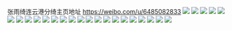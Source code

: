 张雨绮连云港分绮主页地址 https://weibo.com/u/6485082833 
![](https://wx4.sinaimg.cn/mw2000/0074SKidly1h7yg2ms5fcj30w80u07bv.jpg) 
![](https://wx4.sinaimg.cn/mw2000/0074SKidly1h7yg2n2plbj30u01527b4.jpg) 
![](https://wx4.sinaimg.cn/mw2000/0074SKidly1h7yg2ncco8j30u014ejy2.jpg) 
![](https://wx4.sinaimg.cn/mw2000/0074SKidly1h7yg2mjteuj30u01400xt.jpg) 
![](https://wx4.sinaimg.cn/mw2000/0074SKidly1h5e4hm34dlj31o0280e81.jpg) 
![](https://wx4.sinaimg.cn/mw2000/0074SKidly1h5e4hn7jodj31o026ie81.jpg) 
![](https://wx4.sinaimg.cn/mw2000/0074SKidly1h5e4ho2uzoj31o01uu4qp.jpg) 
![](https://wx4.sinaimg.cn/mw2000/0074SKidly1h5e4hopz4tj31g51xj1kx.jpg) 
![](https://wx4.sinaimg.cn/mw2000/0074SKidly1h3nxoicaf5j31yx3407wj.jpg) 
![](https://wx4.sinaimg.cn/mw2000/0074SKidly1h38z9b3zq3j32c0340x6q.jpg) 
![](https://wx4.sinaimg.cn/mw2000/0074SKidly1h225gwj7mkj30lc0sgtbn.jpg) 
![](https://wx4.sinaimg.cn/mw2000/0074SKidly1h225gxqi4lj30lc0r8775.jpg) 
![](https://wx4.sinaimg.cn/mw2000/0074SKidly1h10lzs7h9wj32c02c0npf.jpg) 
![](https://wx4.sinaimg.cn/mw2000/0074SKidly1h10lztgsrij32c02c0qv7.jpg) 
![](https://wx4.sinaimg.cn/mw2000/0074SKidly1h10lzvg0xcj326x26x1kz.jpg) 
![](https://wx4.sinaimg.cn/mw2000/0074SKidly1h10lzwnuv2j32c02c0u0z.jpg) 
![](https://wx4.sinaimg.cn/mw2000/0074SKidly1h10lzx6fvbj31o02801kx.jpg) 
![](https://wx4.sinaimg.cn/mw2000/0074SKidly1h10lzxnivzj31o02801kx.jpg) 
![](https://wx4.sinaimg.cn/mw2000/0074SKidly1h0gbt9plrej31o02807wh.jpg) 
![](https://wx4.sinaimg.cn/mw2000/0074SKidly1h0gbt7cltej30zo1bbdoe.jpg) 
![](https://wx4.sinaimg.cn/mw2000/0074SKidly1h0gbtaebidj30zo1arah5.jpg) 
![](https://wx4.sinaimg.cn/mw2000/0074SKidly1gtsna1pkxcj61kd259npd02.jpg) 
![](https://wx4.sinaimg.cn/mw2000/0074SKidly1gte02vr9ehj30u015ogru.jpg) 
![](https://wx4.sinaimg.cn/mw2000/0074SKidly1gtcut1zbldj30u0140aid.jpg) 

